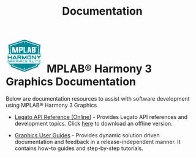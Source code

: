 ﻿---
title: Documentation
nav_order: 90
---

# ![Microchip Technology](./docs/legato/images/mhgs.png) MPLAB® Harmony 3 Graphics Documentation


Below are documentation resources to assist with software development using MPLAB® Harmony 3 Graphics

* [Legato API Reference (Online)](https://mchpgfx.github.io/legato.docs/html/index.html) -  Provides Legato API references and development topics.  Click [here](https://github.com/mchpgfx/legato.docs/archive/master.zip) to download an offline version.

* [Graphics User Guides](https://github.com/mchpgfx/legato.docs/wiki) - Provides dynamic solution driven documentation and feedback in a release-independent manner. It contains how-to guides and step-by-step tutorials.
